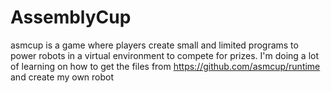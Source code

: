 # AssemblyCup
asmcup is a game where players create small and limited programs to power robots in a virtual environment to compete for prizes.
I'm doing a lot of learning on how to get the files from https://github.com/asmcup/runtime and create my own robot
